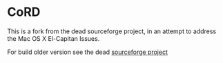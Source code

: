# CoRD
This is a fork from the dead sourceforge project, in an attempt to address the Mac OS X El-Capitan Issues.

For build older version see the dead <a href="https://sourceforge.net/projects/cord/">sourceforge project</a>
